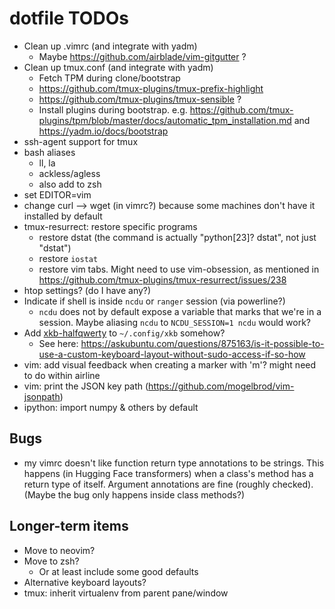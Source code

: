 # dotfile TODOs

 * Clean up .vimrc (and integrate with yadm)
     * Maybe https://github.com/airblade/vim-gitgutter ?
 * Clean up tmux.conf (and integrate with yadm)
     * Fetch TPM during clone/bootstrap
     * https://github.com/tmux-plugins/tmux-prefix-highlight
     * https://github.com/tmux-plugins/tmux-sensible ?
     * Install plugins during bootstrap. e.g. https://github.com/tmux-plugins/tpm/blob/master/docs/automatic_tpm_installation.md and https://yadm.io/docs/bootstrap
 * ssh-agent support for tmux
 * bash aliases
     * ll, la
     * ackless/agless
     * also add to zsh
 * set EDITOR=vim
 * change curl --> wget (in vimrc?) because some machines don't have it installed by default
 * tmux-resurrect: restore specific programs
     * restore dstat (the command is actually "python[23]? dstat", not just "dstat")
     * restore `iostat`
     * restore vim tabs. Might need to use vim-obsession, as mentioned in https://github.com/tmux-plugins/tmux-resurrect/issues/238
 * htop settings? (do I have any?)
 * Indicate if shell is inside `ncdu` or `ranger` session (via powerline?)
     * `ncdu` does not by default expose a variable that marks that we're in a session. Maybe aliasing `ncdu` to `NCDU_SESSION=1 ncdu` would work?
 * Add [xkb-halfqwerty](https://github.com/kroq-gar78/xkb-halfqwerty) to `~/.config/xkb` somehow?
     * See here: https://askubuntu.com/questions/875163/is-it-possible-to-use-a-custom-keyboard-layout-without-sudo-access-if-so-how
 * vim: add visual feedback when creating a marker with 'm'? might need to do within airline
 * vim: print the JSON key path (https://github.com/mogelbrod/vim-jsonpath)
 * ipython: import numpy & others by default

## Bugs
 * my vimrc doesn't like function return type annotations to be strings. This happens (in Hugging Face transformers) when a class's method has a return type of itself. Argument annotations are fine (roughly checked). (Maybe the bug only happens inside class methods?)

## Longer-term items

 * Move to neovim?
 * Move to zsh?
    * Or at least include some good defaults
 * Alternative keyboard layouts?
 * tmux: inherit virtualenv from parent pane/window

